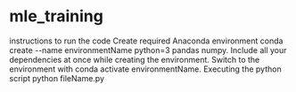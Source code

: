 # mle_training
instructions to run the code
Create required Anaconda environment conda create --name environmentName python=3 pandas numpy. 
Include all your dependencies at once while creating the environment.
Switch to the environment with conda activate environmentName.
Executing the python script python fileName.py
